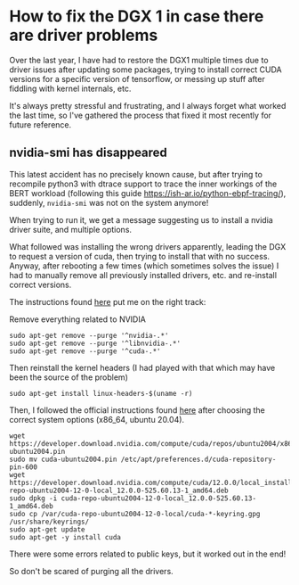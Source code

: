 # How to fix the DGX 1 in case there are driver problems

Over the last year, I have had to restore the DGX1 multiple times due to driver issues after updating some packages, trying to install correct CUDA versions for a specific version of tensorflow, or messing up stuff after fiddling with kernel internals, etc.

It's always pretty stressful and frustrating, and I always forget what worked the last time, so I've gathered the process that fixed it most recently for future reference.

## nvidia-smi has disappeared 

This latest accident has no precisely known cause, but after trying to recompile python3 with dtrace support to trace the inner workings of the BERT workload (following this guide https://ish-ar.io/python-ebpf-tracing/), suddenly, `nvidia-smi` was not on the system anymore!

When trying to run it, we get a message suggesting us to install a nvidia driver suite, and multiple options. 

What followed was installing the wrong drivers apparently, leading the DGX to request a version of cuda, then trying to install that with no success. Anyway, after rebooting a few times (which sometimes solves the issue) I had to manually remove all previously installed drivers, etc. and re-install correct versions.

The instructions found [here](https://forums.developer.nvidia.com/t/nvidia-smi-has-failed-because-it-couldnt-communicate-with-the-nvidia-driver-make-sure-that-the-latest-nvidia-driver-is-installed-and-running/197141) put me on the right track:

Remove everything related to NVIDIA 
```
sudo apt-get remove --purge '^nvidia-.*'
sudo apt-get remove --purge '^libnvidia-.*'
sudo apt-get remove --purge '^cuda-.*'
```
Then reinstall the kernel headers (I had played with that which may have been the source of the problem)
```
sudo apt-get install linux-headers-$(uname -r)
```

Then, I followed the official instructions found [here](https://developer.nvidia.com/cuda-downloads?target_os=Linux&target_arch=x86_64&Distribution=Ubuntu&target_version=20.04&target_type=deb_local) after choosing the correct system options (x86_64, ubuntu 20.04).

```
wget https://developer.download.nvidia.com/compute/cuda/repos/ubuntu2004/x86_64/cuda-ubuntu2004.pin
sudo mv cuda-ubuntu2004.pin /etc/apt/preferences.d/cuda-repository-pin-600
wget https://developer.download.nvidia.com/compute/cuda/12.0.0/local_installers/cuda-repo-ubuntu2004-12-0-local_12.0.0-525.60.13-1_amd64.deb
sudo dpkg -i cuda-repo-ubuntu2004-12-0-local_12.0.0-525.60.13-1_amd64.deb
sudo cp /var/cuda-repo-ubuntu2004-12-0-local/cuda-*-keyring.gpg /usr/share/keyrings/
sudo apt-get update
sudo apt-get -y install cuda
```

There were some errors related to public keys, but it worked out in the end!

So don't be scared of purging all the drivers. 